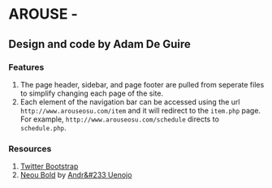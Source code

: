 # AROUSE - 

## Design and code by Adam De Guire

### Features

1. The page header, sidebar, and page footer are pulled from seperate files to simplify changing each page of the site.
2. Each element of the navigation bar can be accessed using the url `http://www.arouseosu.com/item` and it will redirect to the `item.php` page. For example, `http://www.arouseosu.com/schedule` directs to `schedule.php`.

### Resources

1. [Twitter Bootstrap][bootstrap]
2. [Neou Bold][nb] by [Andr&#233 Uenojo][artist]

[bootstrap]: http://twitter.github.com/bootstrap/
[nb]: http://www.dafont.com/neou.font
[artist]: http://cargocollective.com/andreuenojo
